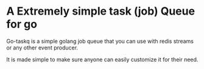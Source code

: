 # A Extremely simple task (job) Queue for go

Go-taskq is a simple golang job queue that you can use with redis streams or any other event producer.

It is made simple to make sure anyone can easily customize it for their need.



